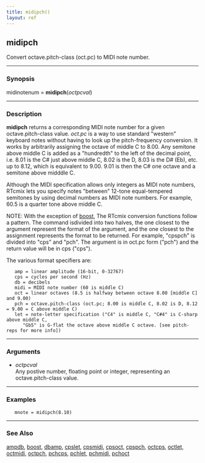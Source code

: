 ```yaml
---
title: midipch()
layout: ref
---
```


## midipch

Convert octave.pitch-class (oct.pc) to MIDI note number.

-----

### Synopsis

midinotenum = **midipch**(*octpcval*)

-----

### Description

**midipch** returns a corresponding MIDI note number for a given
octave.pitch-class value. *oct.pc* is a way to use standard "western"
keyboard notes without having to look up the pitch-frequency conversion.
It works by arbitrarily assigning the octave of middle C to 8.00. Any
semitone above middle C is added as a "hundredth" to the left of the
decimal point, i.e. 8.01 is the C\# just above middle C, 8.02 is the D,
8.03 is the D\# (Eb), etc. up to 8.12, which is equivalent to 9.00. 9.01
is then the C\# one octave and a semitone above midddle C.

Although the MIDI specification allows only integers as 
MIDI note numbers, RTcmix lets you specify notes "between"
12-tone equal-tempered semitones by using decimal numbers
as MIDI note numbers. For example, 60.5 is a quarter tone
above middle C.

NOTE: With the exception of [boost](boost.html), The RTcmix conversion
functions follow a pattern. The command isdivided into two halves, the
one closest to the argument represent the format of the argument, and
the one closest to the assignment represents the format to be returned.
For example, "cpspch" is divided into "cps" and "pch". The argument is
in oct.pc form ("pch") and the return value will be in cps ("cps").

The various format specifiers are:

``` 
   amp = linear amplitude (16-bit, 0-32767)
   cps = cycles per second (Hz)
   db = decibels
   midi = MIDI note number (60 is middle C)
   oct = linear octaves (8.5 is halfway between octave 8.00 [middle C] and 9.00)
   pch = octave.pitch-class (oct.pc; 8.00 is middle C, 8.02 is D, 8.12 = 9.00 = C above middle C)
   let = note-letter specification ("C4" is middle C, "C#4" is C-sharp above middle C,
      "Gb5" is G-flat the octave above middle C octave. [see pitch-reps for more info])
```

-----

### Arguments

  - *octpcval*  
    Any postive number, floating point or integer, representing an
    octave.pitch-class value.

-----

### Examples

``` 
   mnote = midipch(8.10)
```

-----

### See Also

[ampdb](ampdb.html), [boost](boost.html), [dbamp](dbamp.html),
[cpslet](cpslet.html), [cpsmidi](cpsmidi.html), [cpsoct](cpsoct.html),
[cpspch](cpspch.html), [octcps](octcps.html), [octlet](octlet.html),
[octmidi](octmidi.html), [octpch](octpch.html), [pchcps](pchcps.html),
[pchlet](pchlet.html), [pchmidi](pchmidi.html), [pchoct](pchoct.html)
